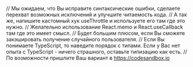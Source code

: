 // Мы ожидаем, что Вы исправите синтаксические ошибки, сделаете перехват возможных исключений и улучшите читаемость кода.
// А так же, напишите кастомный хук useThrottle и используете его там где это нужно.
// Желательно использование React.memo и React.useCallback там где это имеет смысл.
// Будет большим плюсом, если Вы сможете закэшировать получение случайного пользователя.
// Если Вы понимаете TypeScript, то наведите порядок с типами. Если у Вас нет опыта с TypeScript - ничего страшного, оставьте типизацию как есть.
// По возможности пришлите Ваш вариант в https://codesandbox.io
